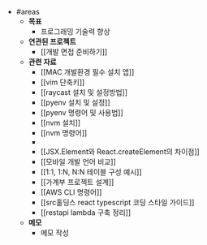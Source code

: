 - #areas
	- **목표**
		- 프로그래밍 기술력 향상
	- **연관된 프로젝트**
		- [[개발 면접 준비하기]]
	- **관련 자료**
		- [[MAC 개발환경 필수 설치 앱]]
		- [[vim 단축키]]
		- [[raycast 설치 및 설정방법]]
		- [[pyenv 설치 및 설정]]
		- [[pyenv 명령어 및 사용법]]
		- [[nvm 설치]]
		- [[nvm 명령어]]
		-
		- [[JSX.Element와 React.createElement의 차이점]]
		- [[모바일 개발 언어 비교]]
		- [[1:1, 1:N, N:N 테이블 구성 예시]]
		- [[가계부 프로젝트 설계]]
		- [[AWS CLI 명령어]]
		- [[src홀딩스 react typescript 코딩 스타일 가이드]]
		- [[restapi lambda 구축 정리]]
	- **메모**
		- 메모 작성